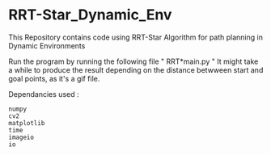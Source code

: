 # RRT-Star_Dynamic_Env
This Repository contains code using RRT-Star Algorithm for path planning in Dynamic Environments

Run the program by running the following file " RRT*main.py "
It might take a while to produce the result depending on the distance betwween start and goal points, as it's a gif file.

Dependancies used :

	numpy 
	cv2 
	matplotlib
	time
	imageio
	io
